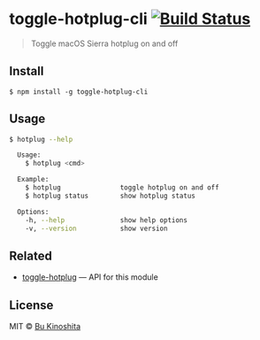# toggle-hotplug-cli [![Build Status](https://travis-ci.org/bukinoshita/toggle-hotplug-cli.svg?branch=master)](https://travis-ci.org/bukinoshita/toggle-hotplug-cli)

> Toggle macOS Sierra hotplug on and off


## Install

```
$ npm install -g toggle-hotplug-cli
```


## Usage

```bash
$ hotplug --help

  Usage:
    $ hotplug <cmd>

  Example:
    $ hotplug               toggle hotplug on and off
    $ hotplug status        show hotplug status

  Options:
    -h, --help              show help options
    -v, --version           show version
```


## Related

- [toggle-hotplug](https://github.com/bukinoshita/toggle-hotplug) — API for this module


## License

MIT © [Bu Kinoshita](https://bukinoshita.io)
